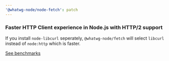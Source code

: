```yaml
---
'@whatwg-node/node-fetch': patch
---
```


### Faster HTTP Client experience in Node.js with HTTP/2 support

If you install `node-libcurl` seperately, `@whatwg-node/fetch` will select `libcurl` instead of `node:http` which is faster.

[See benchmarks](https://github.com/JCMais/node-libcurl/tree/develop/benchmark#ubuntu-1910-i7-5500u-24ghz---linux-530-42---node-v12162)
